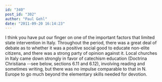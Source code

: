```yaml
---
id: "340"
post_id: "302"
author: "Paul Gehl"
date: "2011-09-20 16:14:23"
---
```

I think you have put our finger on one of the important factors that limited state intervention in Italy. Throughout the period, there was a great deal of debate as to whether it was a positive social good to educate non-elite citizens, and there was a strong party of opinion against it. Local churches in Italy came down strongly in favor of catechism education (Doctrina Christiana --see below, sections 6.11 and 6.12), involving reading and sometimes writing, but there was no impulse comparable to that in N. Europe to go much beyond the elementary skills needed for devotion.
